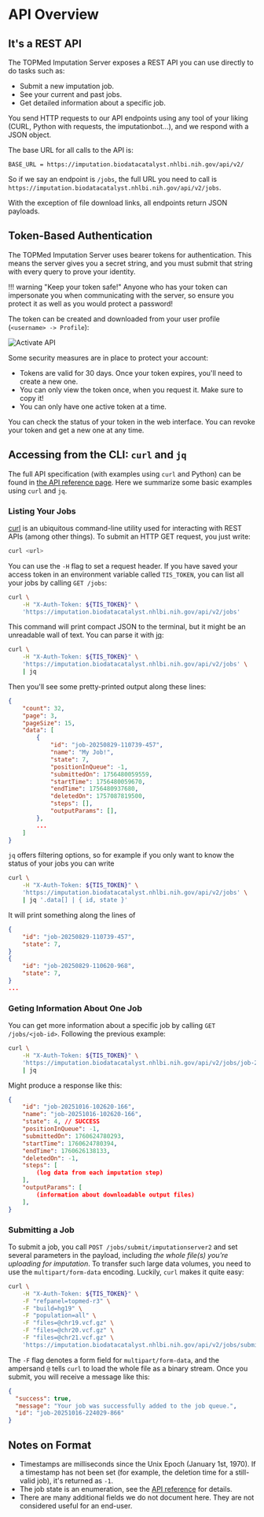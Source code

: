 # API Overview

## It's a REST API

The TOPMed Imputation Server exposes a REST API you can use directly to do tasks such as:

- Submit a new imputation job.
- See your current and past jobs.
- Get detailed information about a specific job.

You send HTTP requests to our API endpoints using any tool of your liking (CURL, Python with requests, the imputationbot...), and we respond with a JSON object.

The base URL for all calls to the API is:

```
BASE_URL = https://imputation.biodatacatalyst.nhlbi.nih.gov/api/v2/
```

So if we say an endpoint is `/jobs`, the full URL you need to call is `https://imputation.biodatacatalyst.nhlbi.nih.gov/api/v2/jobs`.

With the exception of file download links, all endpoints return JSON payloads.

## Token-Based Authentication

The TOPMed Imputation Server uses bearer tokens for authentication. This means the server gives you a secret string, and you must submit that string with every query to prove your identity.

!!! warning "Keep your token safe!"
    Anyone who has your token can impersonate you when communicating with the server, so ensure you protect it as well as you would protect a password!

The token can be created and downloaded from your user profile (`<username> -> Profile`):

![Activate API](https://raw.githubusercontent.com/genepi/imputationserver-docker/master/images/api.png)

Some security measures are in place to protect your account:

- Tokens are valid for 30 days. Once your token expires, you'll need to create a new one.
- You can only view the token once, when you request it. Make sure to copy it!
- You can only have one active token at a time.

You can check the status of your token in the web interface. You can revoke your token and get a new one at any time.

## Accessing from the CLI: `curl` and `jq`

The full API specification (with examples using `curl` and Python) can be found in [the API reference page](api-reference.md). Here we summarize some basic examples using `curl` and `jq`.

### Listing Your Jobs

[curl](https://curl.se/) is an ubiquitous command-line utility used for interacting with REST APIs (among other things). To submit an HTTP GET request, you just write:

```sh
curl <url>
```

You can use the `-H` flag to set a request header. If you have saved your access token in an environment variable called `TIS_TOKEN`, you can list all your jobs by calling `GET /jobs`:

```sh
curl \
    -H "X-Auth-Token: ${TIS_TOKEN}" \
    'https://imputation.biodatacatalyst.nhlbi.nih.gov/api/v2/jobs'
```

This command will print compact JSON to the terminal, but it might be an unreadable wall of text. You can parse it with [jq](https://jqlang.org/):

```sh
curl \
    -H "X-Auth-Token: ${TIS_TOKEN}" \
    'https://imputation.biodatacatalyst.nhlbi.nih.gov/api/v2/jobs' \
    | jq
```

Then you'll see some pretty-printed output along these lines:

```json
{
    "count": 32,
    "page": 3,
    "pageSize": 15,
    "data": [
        {
            "id": "job-20250829-110739-457",
            "name": "My Job!",
            "state": 7,
            "positionInQueue": -1,
            "submittedOn": 1756480059559,
            "startTime": 1756480059670,
            "endTime": 1756480937680,
            "deletedOn": 1757087819500,
            "steps": [],
            "outputParams": [],
        },
        ...
    ]
}
```

`jq` offers filtering options, so for example if you only want to know the status of your jobs you can write

```sh
curl \
    -H "X-Auth-Token: ${TIS_TOKEN}" \
    'https://imputation.biodatacatalyst.nhlbi.nih.gov/api/v2/jobs' \
    | jq '.data[] | { id, state }'
```

It will print something along the lines of

```json
{
    "id": "job-20250829-110739-457",
    "state": 7,
}
{
    "id": "job-20250829-110620-968",
    "state": 7,
}
...
```

### Geting Information About One Job

You can get more information about a specific job by calling `GET /jobs/<job-id>`. Following the previous example:

```sh
curl \
    -H "X-Auth-Token: ${TIS_TOKEN}" \
    'https://imputation.biodatacatalyst.nhlbi.nih.gov/api/v2/jobs/job-20251016-102620-166' \
    | jq
```

Might produce a response like this:

```json
{
    "id": "job-20251016-102620-166",
    "name": "job-20251016-102620-166",
    "state": 4, // SUCCESS
    "positionInQueue": -1,
    "submittedOn": 1760624780293,
    "startTime": 1760624780394,
    "endTime": 1760626138133,
    "deletedOn": -1,
    "steps": [
        (log data from each imputation step)
    ],
    "outputParams": [
        (information about downloadable output files)
    ],
}

```

### Submitting a Job

To submit a job, you call `POST /jobs/submit/imputationserver2` and set several parameters in the payload, including *the whole file(s) you're uploading for imputation*. To transfer such large data volumes, you need to use the `multipart/form-data` encoding. Luckily, `curl` makes it quite easy:

```sh
curl \
    -H "X-Auth-Token: ${TIS_TOKEN}" \
    -F "refpanel=topmed-r3" \
    -F "build=hg19" \
    -F "population=all" \
    -F "files=@chr19.vcf.gz" \
    -F "files=@chr20.vcf.gz" \
    -F "files=@chr21.vcf.gz" \
    'https://imputation.biodatacatalyst.nhlbi.nih.gov/api/v2/jobs/submit/imputationserver2'
```

The `-F` flag denotes a form field for `multipart/form-data`, and the ampersand `@` tells `curl` to load the whole file as a binary stream. Once you submit, you will receive a message like this:

```json
{
  "success": true,
  "message": "Your job was successfully added to the job queue.",
  "id": "job-20251016-224029-866"
}
```

## Notes on Format

* Timestamps are milliseconds since the Unix Epoch (January 1st, 1970). If a timestamp has not been set (for example, the deletion time for a still-valid job), it's returned as `-1`.
* The job state is an enumeration, see the [API reference](api-reference.md) for details.
* There are many additional fields we do not document here. They are not considered useful for an end-user.
